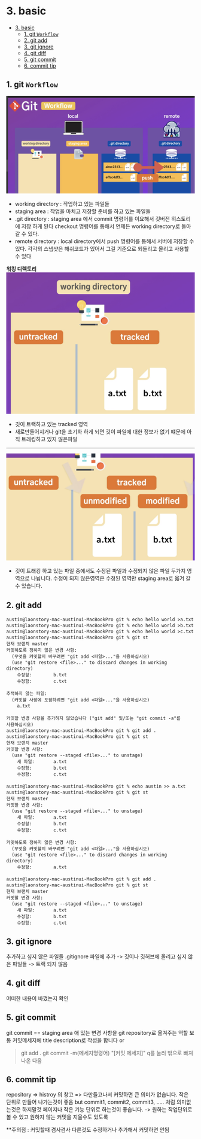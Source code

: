 # 3. basic

- [3. basic](#3-basic)
	- [1. git `Workflow`](#1-git-workflow)
	- [2. git add](#2-git-add)
	- [3. git ignore](#3-git-ignore)
	- [4. git diff](#4-git-diff)
	- [5. git commit](#5-git-commit)
	- [6. commit tip](#6-commit-tip)

## 1. git `Workflow`
![gitWorkflow](git/../picture/workflow.png)
 - working directory : 작업하고 있는 파일들
 - staging area : 작업을 마치고 저장할 준비를 하고 있는 파일들
 - .git directory : staging area 에서 commit 명령어를 이요해서 깃버전 히스토리에 저장 하게 된다 checkout 명령어를 통해서 언제든 working directory로 돌아갈 수 있다.
 - remote directory :  local directory에서 push 명령어를 통해서 서버에 저장할 수 있다.
  각각의 스냅샷은 해쉬코드가 있어서 그걸 기준으로 되돌리고 올리고 사용할 수 있다

**워킹 디렉토리**
![gitWorkflow](git/../picture/workingDirectory.png)
- 깃이 트랙하고 있는 tracked 영역
- 새로만들어지거나 git을 초기화 하게 되면 깃이 파일에 대한 정보가 없기 떄문에 아직 트래킹하고 있지 않은파일
  
***  

![gitWorkflow](git/../picture/workingDirectory2.png)
- 깃이 트래킹 하고 있는 파일 중에서도 수정된 파일과 수정되지 않은 파일 두가지 영역으로 나뉩니다.
수정이 되지 않은영역은 수정된 영역만 staging area로 옮겨 갈 수 있습니다. 



## 2. git add
```
austin@laonstory-mac-austinui-MacBookPro git % echo hello world >a.txt
austin@laonstory-mac-austinui-MacBookPro git % echo hello world >b.txt
austin@laonstory-mac-austinui-MacBookPro git % echo hello world >c.txt
austin@laonstory-mac-austinui-MacBookPro git % git st
현재 브랜치 master
커밋하도록 정하지 않은 변경 사항:
  (무엇을 커밋할지 바꾸려면 "git add <파일>..."을 사용하십시오)
  (use "git restore <file>..." to discard changes in working directory)
	수정함:        b.txt
	수정함:        c.txt

추적하지 않는 파일:
  (커밋할 사항에 포함하려면 "git add <파일>..."을 사용하십시오)
	a.txt

커밋할 변경 사항을 추가하지 않았습니다 ("git add" 및/또는 "git commit -a"를
사용하십시오)
austin@laonstory-mac-austinui-MacBookPro git % git add .
austin@laonstory-mac-austinui-MacBookPro git % git st
현재 브랜치 master
커밋할 변경 사항:
  (use "git restore --staged <file>..." to unstage)
	새 파일:       a.txt
	수정함:        b.txt
	수정함:        c.txt

austin@laonstory-mac-austinui-MacBookPro git % echo austin >> a.txt
austin@laonstory-mac-austinui-MacBookPro git % git st
현재 브랜치 master
커밋할 변경 사항:
  (use "git restore --staged <file>..." to unstage)
	새 파일:       a.txt
	수정함:        b.txt
	수정함:        c.txt

커밋하도록 정하지 않은 변경 사항:
  (무엇을 커밋할지 바꾸려면 "git add <파일>..."을 사용하십시오)
  (use "git restore <file>..." to discard changes in working directory)
	수정함:        a.txt

austin@laonstory-mac-austinui-MacBookPro git % git add .
austin@laonstory-mac-austinui-MacBookPro git % git st
현재 브랜치 master
커밋할 변경 사항:
  (use "git restore --staged <file>..." to unstage)
	새 파일:       a.txt
	수정함:        b.txt
	수정함:        c.txt
```

## 3. git ignore 
추가하고 싶지 않은 파일들
.gitignore 파일에 추가
-> 깃이나 깃허브에 올리고 싶지 않은 파일들 -> 트랙 되지 않음

## 4. git diff
어떠한 내용이 바꼈는지 확인

## 5. git commit 
git commit == staging area 애 있는 변경 사항을 git repository로 옮겨주는 역할 
보통 커밋메세지에 title description로 작성을 합니다
or
> git add .
> git commit -m(메세지명령어)	"[커밋 메세지]" 
> q를 눌러 밖으로 빠져나온 다음

## 6. commit tip
repository => histroy 의 창고 => 다만들고나서 커밋하면 큰 의미가 없습니다.
작은 단위로 만들어 나가는것이 좋음
but commit1, commit2, commit3, ..... 처럼 의미없는것은 하지말것
페이지나 작은 기능 단위로 하는것이 좋습니다. -> 원하는 작업단위로 볼 수 있고 원하지 않는 커밋을 지울수도 있도록

**주의점 : 커밋할때 겸사겸사 다른것도 수정하거나 추가해서 커밋하면 안됨


